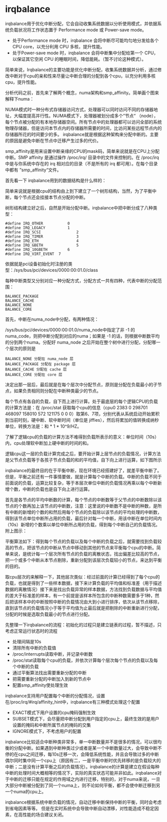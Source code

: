 # irqbalance

irqbalance用于优化中断分配，它会自动收集系统数据以分析使用模式，并依据系统负载状况将工作状态置于 Performance mode 或 Power-save mode。

- 处于Performance mode 时，irqbalance 会将中断尽可能均匀地分发给各个 CPU core，以充分利用 CPU 多核，提升性能。
- 处于Power-save mode 时，irqbalance 会将中断集中分配给第一个 CPU，以保证其它空闲 CPU 的睡眠时间，降低能耗。（暂不讨论这种模式）。

简单来说，Irqbalance的主要功能是优化中断分配，收集系统数据并分析，通过修改中断对于cpu的亲和性来尽量让中断合理的分配到各个cpu，以充分利用多核cpu，提升性能。

分析代码之前，首先来了解两个概念，numa架构和smp_affinity。简单画个图来解释下numa：



​	NUMA模式时一种分布式存储器访问方式，处理器可以同时访问不同的存储器地址，大幅度提高并行性。NUMA模式下，处理器被划分成多个”节点“ （node），每个节点被分配的有本地存储器空间。所有节点中的处理器都可以访问全部的系统物理存储器，但是访问本节点内的存储器所需要的时间，比访问某些远程节点内的存储器所花的时间要少的多。 irqbalance就是根据这种架构来分配中断的。主要的原因是避免中断在节点中迁移产生过多的代价。

smp_affinity是用来设置中断亲缘的CPU的mask码，简单来说就是在CPU上分配中断。SMP affinity 是通过操作 /proc/irq/ 目录中的文件来控制的。在 /proc/irq 中是与你系统中存在的 irq 相对应的目录（不是所有的 irq 都可用）。在每个目录中都有 ”smp_affinity“文件。

首先看一下 irqbalance用到的数据结构是什么样的：



简单来说就是根据cpu的结构由上到下建立了一个树形结构，当然，为了平衡中断，每个节点还会挂接本节点分配的中断。

树形结构建立好之后，自然是开始分配中断。irqbalance中把中断分成了八种类型：

```shell
#define IRQ_OTHER   		0
#define IRQ_LEGACY			1
#define IRQ_SCSI				2
#define IRQ_TIMER				3
#define IRQ_ETH					4
#define IRQ_GBETH				5
#define IRQ_10GBETH			6
#define IRQ_VIRT_EVENT	7	
```

依据就是pci设备初始化时注册的类型：/sys/bus/pci/devices/0000:00:01.0/class

每种中断类型又分别对应一种分配方式，分配方式一共有四种，代表中断的分配范围：

```
BALANCE_PACKAGE
BALANCE_CACHE
BALANCE_NONE
BALANCE_CORE
```

首先，中断在numa_node中分配，有两种情况：

/sys/bus/pci/devices/0000:00:01.0/numa_node中指定了非 -1 的numa_code，则把中断分配到对应的numa；如果是 -1 的话，则根据中断数平均的分到两个numa。分配好 numa_node 之后开始在整个树中进行分配，分配哪一个层次的原则是

```
BALANCE_NONE 分配在 numa_node 层
BALANCE_PACKAGE 分配在 package 层
BALANCE_CACHE 分配在 cache 层
BALANCE_CORE 分配在 core 层
```

决定出那一层后，最后就是在每个层次中分配节点，原则是分配在负载最小的子节点，如果负责相同则分配在中断种类最少的节点。

每个节点有各自的负载，自下而上进行计算。处于最底层的每个逻辑CPU的负载的计算方法是：在 /proc/stat 获取每个cpu的信息（cpu0 2383 0 298701 468097 158010 572 121175 0 0 0）取第6、7项，分别代表从系统启动开始累积到当前时刻，硬中断、软中断时间（单位是 jiffies），然后将累加的值转换成纳秒单位，转换方法是：和 * 1 * 10^9/HZ。

了解了逻辑cpu的负载的计算方法不难得到负载所表示的意义：单位时间（10s）内，cpu处理软中断加上硬中断的时间的和。

逻辑cpu这一层的负载计算完成之后，要开始计算上层节点的负载情况，计算方法是父节点负载等于各孩子节点负载的和的平均值，自下向上进行运算，如下图所示



irqbalance的最终目的在于平衡中断，现在环境已经搭建好了，就差平衡中断了。但是，平衡之前还有一件事情要做，就是计算每个中断的负载。中断的负载不同于前面说的负载，运算比较复杂，等于本层次单位中断的负载情况再乘以每个中断新增个数，中断的负载也是自下向上进行运算。

首先是各节点的平均中断数的计算，每个节点的中断数等于父节点的中断数除以该节点的个数再加上该节点的中断数，注意：这里说的中断数不是中断的种数，是所有中断的新增的个数的和然后用每个节点的负载除以该节点的平均处理的中断数，得到该节点单位中断所占用的负载，最后针对每一个中断，用该中断在单位时间内（10s）新增的个数乘以单位中断所占用的负载，得到每个中断自己的负载情况。附上图示：



平衡算法如下：得到每个节点的负载以及每个中断的负载之后，就需要找到负载较高的节点，把该节点的中断从节点中移动到其他的节点来平衡每个cpu的中断。简单来说，是统计每一个层次所有节点的负载的离散状态，找出偏差比较高的节点，把一个或多个中断从本节点剔除，重新分配到该层次负载较小的节点，来达到平衡的目的。

取cpu层次的来解释一下，其他层次类似：经过前面的计算已经得到了每个cpu的负载，也就是得到了一些样本数据，接下来计算负载的平均值和标准差（用于描述数据的离散情况）接下来是找出负载异常的样本数据，方法找到负载数据与平均值的差大于标准差的样本，有一个前提是该样本所包含的中断种数需要多于1种，然后把该样本中的中断按照中断的负载情况由大到小进行排序，依次从该节点移除，直到该节点的负载情况小于等于平均值为止最后就是把剔除的中断重新进行分配，分配的时候是选取负载最小的节点进行分配。

先整理一下irqbalance的流程：初始化的过程只是建立链表的过程，暂不描述，只考虑正常运行状态时的流程

- 处理间隔是10s
- 清除所有中断的负载值
- /proc/interrupts读取中断，并记录中断数
- /proc/stat读取每个cpu的负载，并依次计算每个层次每个节点的负载以及每个中断的负载
- 通过平衡算法找出需要重新分配的中断
- 把需要重新分配的中断加入到新的节点中
- 配置smp_affinity使处理生效

irqbalance支持用户配置每个中断的分配情况，设置在/proc/irq/#irq/affinity_hint中，irqbalance有三种模式处理这个配置

- EXACT模式下用户设置的cpu掩码强制生效
- SUBSET模式下，会尽量把中断分配到用户指定的cpu上，最终生效的是用户设置的掩码和中断所属节点的掩码的交集
- IGNORE模式下，不考虑用户的配置

irqbalance比较适合中断种类非常多，单一中断数量并不是很多的情况，可以很均衡的分配中断。如果遇到中断种类过少或者是某一个中断数量过大，会导致中断不停的在cpu之间迁移，每10s迁移一次，会降低系统性能，并且会导致过多的中断偶尔同时集中同一个cpu上（原因有二，一是平衡中断时优先转移的是负载较大的中断；二是没有计算平衡之后的负载情况）。irqbalance的计算是建立在假设每种中断的处理时间大概相等的情况下，实际的真实状态可能并非如此。irqbalance对于中断的迁移只能在规定的作用域之内进行迁移，特别的，对于numa来说，一旦大部分中断被分配到了同一个numa上，则不论如何平衡，都不会使中断迁移到另一个numa的cpu上。

irqbalance根据系统中断负载的情况，自动迁移中断保持中断的平衡，同时会考虑到省电因素等等。 但是在实时系统中会导致中断自动漂移，对性能造成不稳定因素，在高性能的场合建议关闭。